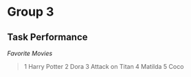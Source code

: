 # Group 3
## Task Performance
*Favorite Movies*
>1 Harry Potter
>2 Dora
>3 Attack on Titan
>4 Matilda
>5 Coco 


